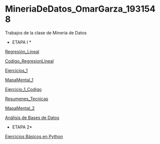 # MineriaDeDatos_OmarGarza_1931548
Trabajos de la clase de Minería de Datos

* ETAPA I *

[Regresión_Lineal](https://github.com/armandios/armando/blob/master/Presentacion_%7BRegresion%7D_%7BN.%20de%20equipo%7D.pdf)

[Codigo_RegresionLineal](https://github.com/soloSergioo/Mineria_de_Datos/blob/master/RegresionL_Temp.ipynb)

[Ejercicios_1](https://github.com/OmarAlejandroGarzaEspinosa/MineriaDeDatos_OmarGarza_1931548/blob/master/Ejercicios1_%7B03%7D_%7B03%7D.pdf)

[MapaMental_1](https://github.com/OmarAlejandroGarzaEspinosa/MineriaDeDatos_OmarGarza_1931548/blob/master/MapaMental_1_1931548.pdf)

[Ejercicio_1_Codigo](https://github.com/armandios/armando/blob/master/Ejercicios_1.ipynb)

[Resumenes_Tecnicas](https://github.com/OmarAlejandroGarzaEspinosa/MineriaDeDatos_OmarGarza_1931548/blob/master/Resumenes_%7B1931548%7D.pdf)

[MapaMental_2](https://github.com/OmarAlejandroGarzaEspinosa/MineriaDeDatos_OmarGarza_1931548/blob/master/MapaMental_2_%7B1931548%7D.pdf)

[Análisis de Bases de Datos](https://github.com/OmarAlejandroGarzaEspinosa/MineriaDeDatos_OmarGarza_1931548/blob/master/AnálisisBD_1931548.pdf)

* ETAPA 2*

[Ejercicios Básicos en Python](https://github.com/OmarAlejandroGarzaEspinosa/MineriaDeDatos_OmarGarza_1931548/blob/master/PythonBasico_1931548.ipynb)

